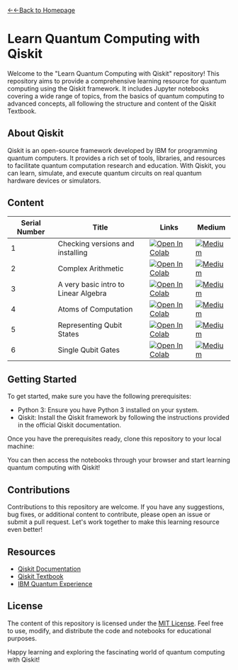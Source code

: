 [←←Back to Homepage](https://monitsharma.github.io/)


# Learn Quantum Computing with Qiskit

Welcome to the "Learn Quantum Computing with Qiskit" repository! This repository aims to provide a comprehensive learning resource for quantum computing using the Qiskit framework. It includes Jupyter notebooks covering a wide range of topics, from the basics of quantum computing to advanced concepts, all following the structure and content of the Qiskit Textbook.

## About Qiskit
Qiskit is an open-source framework developed by IBM for programming quantum computers. It provides a rich set of tools, libraries, and resources to facilitate quantum computation research and education. With Qiskit, you can learn, simulate, and execute quantum circuits on real quantum hardware devices or simulators.



## Content


| Serial Number | Title                                     | Links     | Medium                                                                                |
| ------------- | --------------------------------------------------- | ----------------------------------------------------------------------------------------- |------------------------------------|
| 1             | Checking versions and installing  | [![Open In Colab](https://colab.research.google.com/assets/colab-badge.svg)](https://github.com/MonitSharma/Quantum-Computing-with-Qiskit-and-IBMQ/blob/main/Installing%20Qiskit%20and%20Dependancies.ipynb) |  [![Medium](https://img.shields.io/badge/Medium-12100E?style=for-the-badge&logo=medium&logoColor=white)](https://medium.com/@_monitsharma/learn-quantum-computing-with-qiskit-the-beginning-a177b588df88) |
| 2             | Complex Arithmetic    |  [![Open In Colab](https://colab.research.google.com/assets/colab-badge.svg)](https://github.com/MonitSharma/Quantum-Computing-with-Qiskit-and-IBMQ/blob/main/ComplexArithmetic.ipynb) |  [![Medium](https://img.shields.io/badge/Medium-12100E?style=for-the-badge&logo=medium&logoColor=white)](https://medium.com/@_monitsharma/computational-linear-algebra-scalars-vectors-matrices-and-tensors-50e392df9ccc) |
| 3             |  A very basic intro to Linear Algebra | [![Open In Colab](https://colab.research.google.com/assets/colab-badge.svg)](https://github.com/MonitSharma/Quantum-Computing-with-Qiskit-and-IBMQ/blob/main/Linear%20Algebra%20Background.ipynb) |  [![Medium](https://img.shields.io/badge/Medium-12100E?style=for-the-badge&logo=medium&logoColor=white)](https://medium.com/@_monitsharma/computational-linear-algebra-scalars-vectors-matrices-and-tensors-50e392df9ccc) |
| 4             | Atoms of Computation  |  [![Open In Colab](https://colab.research.google.com/assets/colab-badge.svg)](https://github.com/MonitSharma/Quantum-Computing-with-Qiskit-and-IBMQ/blob/main/Atoms_of_Computation.ipynb) |  [![Medium](https://img.shields.io/badge/Medium-12100E?style=for-the-badge&logo=medium&logoColor=white)](https://medium.com/@_monitsharma/computational-linear-algebra-scalars-vectors-matrices-and-tensors-50e392df9ccc) |
| 5             | Representing Qubit States | [![Open In Colab](https://colab.research.google.com/assets/colab-badge.svg)](https://github.com/MonitSharma/Quantum-Computing-with-Qiskit-and-IBMQ/blob/main/Represenitng_Qubit_States.ipynb) |  [![Medium](https://img.shields.io/badge/Medium-12100E?style=for-the-badge&logo=medium&logoColor=white)](https://medium.com/@_monitsharma/computational-linear-algebra-scalars-vectors-matrices-and-tensors-50e392df9ccc) |
| 6             | Single Qubit Gates | [![Open In Colab](https://colab.research.google.com/assets/colab-badge.svg)](https://github.com/MonitSharma/Learn-Quantum-Computing-with-Qiskit/blob/main/Single_Qubit_Gates.ipynb) |  [![Medium](https://img.shields.io/badge/Medium-12100E?style=for-the-badge&logo=medium&logoColor=white)](https://medium.com/@_monitsharma/computational-linear-algebra-scalars-vectors-matrices-and-tensors-50e392df9ccc) |



## Getting Started
To get started, make sure you have the following prerequisites:

- Python 3: Ensure you have Python 3 installed on your system.
- Qiskit: Install the Qiskit framework by following the instructions provided in the official Qiskit documentation.

Once you have the prerequisites ready, clone this repository to your local machine:




You can then access the notebooks through your browser and start learning quantum computing with Qiskit!

## Contributions
Contributions to this repository are welcome. If you have any suggestions, bug fixes, or additional content to contribute, please open an issue or submit a pull request. Let's work together to make this learning resource even better!

## Resources
- [Qiskit Documentation](https://qiskit.org/documentation/)
- [Qiskit Textbook](https://qiskit.org/textbook/)
- [IBM Quantum Experience](https://quantum-computing.ibm.com/)

## License
The content of this repository is licensed under the [MIT License](LICENSE). Feel free to use, modify, and distribute the code and notebooks for educational purposes.

Happy learning and exploring the fascinating world of quantum computing with Qiskit!


